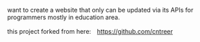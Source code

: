 want to create a website that only can be updated via its APIs for programmers mostly in education area.

this project forked from here:　https://github.com/cntreer

